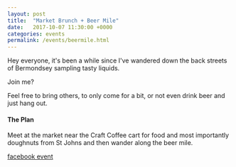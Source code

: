 ```yaml
---
layout: post
title:  "Market Brunch + Beer Mile"
date:   2017-10-07 11:30:00 +0000
categories: events
permalink: /events/beermile.html
---
```


<p>
    Hey everyone, it's been a while since I've wandered down the back streets of Bermondsey
    sampling tasty liquids.
</p>
<p>
    Join me?
</p>
<p>
    Feel free to bring others, to only come for a bit, or not even drink beer and just
    hang out.
</p>
<h4>The Plan</h4>
<p>
    Meet at the market near the Craft Coffee cart for food and most
    importantly doughnuts from St Johns and then wander along the beer
    mile.
</p>
<p>
    <a href="https://www.facebook.com/events/353359218444777">facebook event</a>
</p>
<script src="https://embed.github.com/view/geojson/pkqk/beer/master/beer.geojson"></script>
